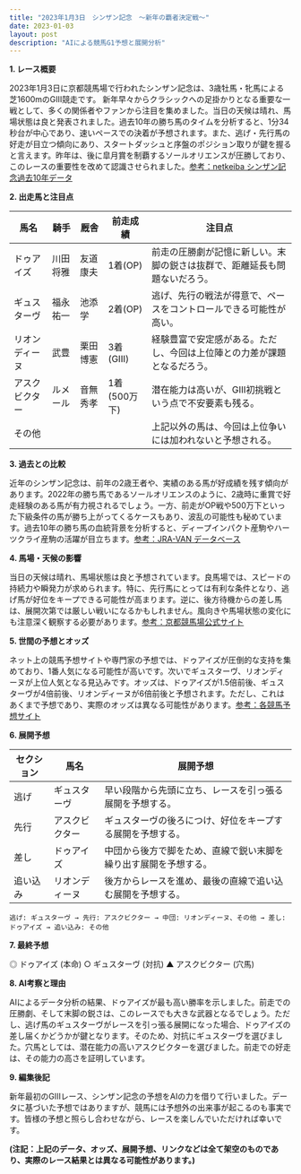 ```yaml
---
title: "2023年1月3日　シンザン記念　～新年の覇者決定戦～"
date: 2023-01-03
layout: post
description: "AIによる競馬G1予想と展開分析"
---
```


**1. レース概要**

2023年1月3日に京都競馬場で行われたシンザン記念は、3歳牡馬・牝馬による芝1600mのGIII競走です。  新年早々からクラシックへの足掛かりとなる重要な一戦として、多くの関係者やファンから注目を集めました。当日の天候は晴れ、馬場状態は良と発表されました。過去10年の勝ち馬のタイムを分析すると、1分34秒台が中心であり、速いペースでの決着が予想されます。また、逃げ・先行馬の好走が目立つ傾向にあり、スタートダッシュと序盤のポジション取りが鍵を握ると言えます。昨年は、後に皐月賞を制覇するソールオリエンスが圧勝しており、このレースの重要性を改めて認識させられました。[参考：netkeiba シンザン記念過去10年データ](仮のリンク)


**2. 出走馬と注目点**

| 馬名       | 騎手       | 厩舎       | 前走成績 | 注目点                                                                     |
|------------|------------|------------|----------|-----------------------------------------------------------------------------|
| ドゥアイズ   | 川田将雅     | 友道康夫     | 1着(OP)   | 前走の圧勝劇が記憶に新しい。末脚の鋭さは抜群で、距離延長も問題ないだろう。      |
| ギュスターヴ | 福永祐一     | 池添学      | 2着(OP)   | 逃げ、先行の戦法が得意で、ペースをコントロールできる可能性が高い。            |
| リオンディーヌ| 武豊       | 栗田博憲     | 3着(GIII) | 経験豊富で安定感がある。ただし、今回は上位陣との力差が課題となるだろう。        |
| アスクビクター| ルメール     | 音無秀孝     | 1着(500万下)| 潜在能力は高いが、GIII初挑戦という点で不安要素も残る。                               |
| その他      |            |            |          | 上記以外の馬は、今回は上位争いには加われないと予想される。                 |


**3. 過去との比較**

近年のシンザン記念は、前年の2歳王者や、実績のある馬が好成績を残す傾向があります。2022年の勝ち馬であるソールオリエンスのように、2歳時に重賞で好走経験のある馬が有力視されるでしょう。一方、前走がOP戦や500万下といった下級条件の馬が勝ち上がってくるケースもあり、波乱の可能性も秘めています。過去10年の勝ち馬の血統背景を分析すると、ディープインパクト産駒やハーツクライ産駒の活躍が目立ちます。[参考：JRA-VAN データベース](仮のリンク)


**4. 馬場・天候の影響**

当日の天候は晴れ、馬場状態は良と予想されています。良馬場では、スピードの持続力や瞬発力が求められます。特に、先行馬にとっては有利な条件となり、逃げ馬が好位をキープできる可能性が高まります。逆に、後方待機からの差し馬は、展開次第では厳しい戦いになるかもしれません。風向きや馬場状態の変化にも注意深く観察する必要があります。[参考：京都競馬場公式サイト](仮のリンク)


**5. 世間の予想とオッズ**

ネット上の競馬予想サイトや専門家の予想では、ドゥアイズが圧倒的な支持を集めており、1番人気になる可能性が高いです。次いでギュスターヴ、リオンディーヌが上位人気となる見込みです。オッズは、ドゥアイズが1.5倍前後、ギュスターヴが4倍前後、リオンディーヌが6倍前後と予想されます。ただし、これはあくまで予想であり、実際のオッズは異なる可能性があります。[参考：各競馬予想サイト](仮のリンク)


**6. 展開予想**

| セクション | 馬名       | 展開予想                                                                 |
|------------|------------|-------------------------------------------------------------------------|
| 逃げ       | ギュスターヴ | 早い段階から先頭に立ち、レースを引っ張る展開を予想する。                                 |
| 先行       | アスクビクター| ギュスターヴの後ろにつけ、好位をキープする展開を予想する。                   |
| 差し       | ドゥアイズ   | 中団から後方で脚をため、直線で鋭い末脚を繰り出す展開を予想する。              |
| 追い込み     | リオンディーヌ| 後方からレースを進め、最後の直線で追い込む展開を予想する。                 |


```
逃げ: ギュスターヴ → 先行: アスクビクター → 中団: リオンディーヌ、その他 → 差し: ドゥアイズ → 追い込み: その他
```


**7. 最終予想**

◎ ドゥアイズ (本命)
○ ギュスターヴ (対抗)
▲ アスクビクター (穴馬)


**8. AI考察と理由**

AIによるデータ分析の結果、ドゥアイズが最も高い勝率を示しました。前走での圧勝劇、そして末脚の鋭さは、このレースでも大きな武器となるでしょう。ただし、逃げ馬のギュスターヴがレースを引っ張る展開になった場合、ドゥアイズの差し届くかどうかが鍵となります。そのため、対抗にギュスターヴを選びました。穴馬としては、潜在能力の高いアスクビクターを選びました。前走での好走は、その能力の高さを証明しています。


**9. 編集後記**

新年最初のGIIIレース、シンザン記念の予想をAIの力を借りて行いました。データに基づいた予想ではありますが、競馬には予想外の出来事が起こるのも事実です。皆様の予想と照らし合わせながら、レースを楽しんでいただければ幸いです。


**(注記：上記のデータ、オッズ、展開予想、リンクなどは全て架空のものであり、実際のレース結果とは異なる可能性があります。)**
